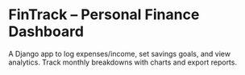# FinTrack – Personal Finance Dashboard

A Django app to log expenses/income, set savings goals, and view analytics. Track monthly breakdowns with charts and export reports.
